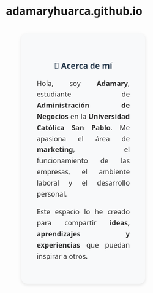 # adamaryhuarca.github.io
<section style="background-color: #f8f9fa; padding: 40px; border-radius: 15px; margin: 40px auto; width: 80%; max-width: 700px; box-shadow: 0 3px 10px rgba(0,0,0,0.1);">
  <h2 style="color: #2c3e50; text-align: center;">💼 Acerca de mí</h2>
  <p style="font-size: 18px; line-height: 1.6; text-align: justify; color: #333;">
    Hola, soy <strong>Adamary</strong>, estudiante de <strong>Administración de Negocios</strong> en la 
    <strong>Universidad Católica San Pablo</strong>. Me apasiona el área de <strong>marketing</strong>, 
    el funcionamiento de las empresas, el ambiente laboral y el desarrollo personal.
  </p>
  <p style="font-size: 18px; line-height: 1.6; text-align: justify; color: #333;">
    Este espacio lo he creado para compartir <strong>ideas, aprendizajes y experiencias</strong> que puedan inspirar a otros.
  </p>
</section>


<!DOCTYPE html>
<html lang="es">
<head>
    <meta charset="UTF-8">
    <meta name="viewport" content="width=device-width, initial-scale=1.0">
    <title>Enlace a UCSP - Universidad Católica San Pablo</title>
    <style>
        * {
            margin: 0;
            padding: 0;
            box-sizing: border-box;
            font-family: 'Segoe UI', Tahoma, Geneva, Verdana, sans-serif;
        }
        
        body {
            background: linear-gradient(135deg, #1a3a8f 0%, #2c5aa0 100%);
            color: #333;
            min-height: 100vh;
            display: flex;
            flex-direction: column;
            align-items: center;
            justify-content: center;
            padding: 20px;
        }
        
        .container {
            max-width: 800px;
            width: 100%;
            background-color: white;
            border-radius: 15px;
            box-shadow: 0 10px 30px rgba(0, 0, 0, 0.2);
            overflow: hidden;
        }
        
        .header {
            background-color: #1a3a8f;
            color: white;
            padding: 30px;
            text-align: center;
        }
        
        .header h1 {
            font-size: 2.5rem;
            margin-bottom: 10px;
        }
        
        .header p {
            font-size: 1.2rem;
            opacity: 0.9;
        }
        
        .content {
            padding: 40px;
        }
        
        .logo-section {
            text-align: center;
            margin-bottom: 30px;
        }
        
        .logo {
            max-width: 200px;
            height: auto;
            margin-bottom: 20px;
        }
        
        .link-section {
            background-color: #f5f7fa;
            border-radius: 10px;
            padding: 25px;
            text-align: center;
            margin-bottom: 30px;
            border-left: 5px solid #1a3a8f;
        }
        
        .link-button {
            display: inline-block;
            background-color: #1a3a8f;
            color: white;
            text-decoration: none;
            padding: 15px 30px;
            border-radius: 50px;
            font-size: 1.2rem;
            font-weight: bold;
            transition: all 0.3s ease;
            margin: 15px 0;
            box-shadow: 0 4px 15px rgba(26, 58, 143, 0.3);
        }
        
        .link-button:hover {
            background-color: #2c5aa0;
            transform: translateY(-3px);
            box-shadow: 0 6px 20px rgba(26, 58, 143, 0.4);
        }
        
        .info-section {
            display: grid;
            grid-template-columns: repeat(auto-fit, minmax(250px, 1fr));
            gap: 20px;
            margin-top: 30px;
        }
        
        .info-card {
            background-color: #f5f7fa;
            border-radius: 10px;
            padding: 20px;
            text-align: center;
            transition: transform 0.3s ease;
        }
        
        .info-card:hover {
            transform: translateY(-5px);
        }
        
        .info-card h3 {
            color: #1a3a8f;
            margin-bottom: 10px;
        }
        
        .footer {
            background-color: #1a3a8f;
            color: white;
            text-align: center;
            padding: 20px;
            font-size: 0.9rem;
        }
        
        @media (max-width: 600px) {
            .header h1 {
                font-size: 1.8rem;
            }
            
            .content {
                padding: 20px;
            }
            
            .info-section {
                grid-template-columns: 1fr;
            }
        }
    </style>
</head>
<body>
    <div class="container">
        <div class="header">
            <h1>Universidad Católica San Pablo</h1>
            <p>Educación de calidad con valores cristianos</p>
        </div>
        
        <div class="content">
            <div class="logo-section">
                <!-- Logo de la UCSP - reemplazar con el logo real si está disponible -->
                <div class="logo" style="background-color: #1a3a8f; color: white; width: 200px; height: 200px; border-radius: 50%; display: flex; align-items: center; justify-content: center; margin: 0 auto; font-size: 1.5rem; font-weight: bold;">
                    UCSP
                </div>
                <h2 style="color: #1a3a8f; margin-top: 20px;">Acceso Directo a Nuestra Página Web</h2>
            </div>
            
            <div class="link-section">
                <p>Haz clic en el siguiente botón para visitar el sitio web oficial de la Universidad Católica San Pablo:</p>
                <a href="https://www.ucsp.edu.pe" class="link-button" target="_blank">Ir a UCSP.edu.pe</a>
                <p style="margin-top: 10px; font-size: 0.9rem;">(Se abrirá en una nueva pestaña)</p>
            </div>
            
            <div class="info-section">
                <div class="info-card">
                    <h3>Misión</h3>
                    <p>Formar profesionales competentes y personas íntegras, inspirados en los valores del Evangelio y el Magisterio de la Iglesia.</p>
                </div>
                
                <div class="info-card">
                    <h3>Visión</h3>
                    <p>Ser reconocida como una universidad de referencia en la formación integral de la persona, la investigación y la proyección social.</p>
                </div>
                
                <div class="info-card">
                    <h3>Valores</h3>
                    <p>Verdad, Bien, Solidaridad, Libertad, Justicia y Respeto a la dignidad humana.</p>
                </div>
            </div>
        </div>
        
        <div class="footer">
            <p>© 2023 Universidad Católica San Pablo - Todos los derechos reservados</p>
            <p>Arequipa - Perú</p>
        </div>

        <!DOCTYPE html>
<html lang="es">
<head>
    <meta charset="UTF-8">
    <meta name="viewport" content="width=device-width, initial-scale=1.0">
    <title>Administración de Negocios - UCSP</title>
    <link rel="stylesheet" href="https://cdnjs.cloudflare.com/ajax/libs/font-awesome/6.4.0/css/all.min.css">
    <style>
        * {
            margin: 0;
            padding: 0;
            box-sizing: border-box;
            font-family: 'Segoe UI', Tahoma, Geneva, Verdana, sans-serif;
        }
        
        body {
            background: linear-gradient(135deg, #1a3a8f 0%, #2c5aa0 100%);
            color: #333;
            min-height: 100vh;
            display: flex;
            flex-direction: column;
            align-items: center;
            padding: 20px;
        }
        
        .container {
            max-width: 1200px;
            width: 100%;
            background-color: white;
            border-radius: 15px;
            box-shadow: 0 10px 30px rgba(0, 0, 0, 0.2);
            overflow: hidden;
            margin-bottom: 30px;
        }
        
        .header {
            background: linear-gradient(rgba(26, 58, 143, 0.9), rgba(26, 58, 143, 0.9)), url('https://images.unsplash.com/photo-1552664730-d307ca884978?ixlib=rb-4.0.3&auto=format&fit=crop&w=1200&q=80');
            background-size: cover;
            background-position: center;
            color: white;
            padding: 40px 30px;
            text-align: center;
            position: relative;
        }
        
        .header h1 {
            font-size: 2.8rem;
            margin-bottom: 10px;
            text-transform: uppercase;
            letter-spacing: 2px;
        }
        
        .header p {
            font-size: 1.3rem;
            opacity: 0.95;
            max-width: 800px;
            margin: 0 auto;
        }
        
        .accent-bar {
            height: 8px;
            background: linear-gradient(90deg, #ffcc00, #ff9900);
            width: 100%;
        }
        
        .content {
            padding: 40px;
        }
        
        .logo-section {
            text-align: center;
            margin-bottom: 30px;
        }
        
        .logo {
            width: 120px;
            height: 120px;
            background-color: #1a3a8f;
            color: white;
            border-radius: 50%;
            display: flex;
            align-items: center;
            justify-content: center;
            margin: 0 auto 20px;
            font-size: 1.8rem;
            font-weight: bold;
            box-shadow: 0 5px 15px rgba(0, 0, 0, 0.2);
            border: 4px solid #ffcc00;
        }
        
        .career-highlight {
            background-color: #f8f9fa;
            border-radius: 10px;
            padding: 30px;
            margin-bottom: 40px;
            border-left: 5px solid #1a3a8f;
            box-shadow: 0 5px 15px rgba(0, 0, 0, 0.05);
        }
        
        .career-highlight h2 {
            color: #1a3a8f;
            margin-bottom: 20px;
            text-align: center;
            font-size: 1.8rem;
        }
        
        .link-section {
            background-color: #f5f7fa;
            border-radius: 10px;
            padding: 30px;
            text-align: center;
            margin-bottom: 40px;
            border: 2px dashed #1a3a8f;
        }
        
        .link-button {
            display: inline-block;
            background: linear-gradient(135deg, #1a3a8f, #2c5aa0);
            color: white;
            text-decoration: none;
            padding: 18px 35px;
            border-radius: 50px;
            font-size: 1.3rem;
            font-weight: bold;
            transition: all 0.3s ease;
            margin: 15px 0;
            box-shadow: 0 6px 20px rgba(26, 58, 143, 0.4);
        }
        
        .link-button:hover {
            background: linear-gradient(135deg, #2c5aa0, #3a6bb8);
            transform: translateY(-5px);
            box-shadow: 0 10px 25px rgba(26, 58, 143, 0.5);
        }
        
        .link-button i {
            margin-right: 12px;
        }
        
        .career-details {
            margin-top: 40px;
        }
        
        .section-title {
            text-align: center;
            color: #1a3a8f;
            margin-bottom: 40px;
            font-size: 2.2rem;
            position: relative;
            padding-bottom: 15px;
        }
        
        .section-title:after {
            content: '';
            position: absolute;
            bottom: 0;
            left: 50%;
            transform: translateX(-50%);
            width: 150px;
            height: 4px;
            background: linear-gradient(90deg, #ffcc00, #ff9900);
            border-radius: 2px;
        }
        
        .details-grid {
            display: grid;
            grid-template-columns: repeat(auto-fit, minmax(300px, 1fr));
            gap: 30px;
            margin-top: 30px;
        }
        
        .detail-card {
            background-color: white;
            border-radius: 10px;
            padding: 30px;
            box-shadow: 0 5px 15px rgba(0, 0, 0, 0.08);
            transition: transform 0.3s ease, box-shadow 0.3s ease;
            border-top: 4px solid #1a3a8f;
            text-align: center;
        }
        
        .detail-card:hover {
            transform: translateY(-10px);
            box-shadow: 0 15px 30px rgba(0, 0, 0, 0.15);
        }
        
        .detail-card h3 {
            color: #1a3a8f;
            margin-bottom: 20px;
            font-size: 1.5rem;
            display: flex;
            align-items: center;
            justify-content: center;
        }
        
        .detail-card h3 i {
            margin-right: 12px;
            color: #ff9900;
            font-size: 1.8rem;
        }
        
        .detail-card p {
            color: #555;
            line-height: 1.7;
            text-align: left;
        }
        
        .detail-card ul {
            margin-top: 15px;
            padding-left: 20px;
            text-align: left;
        }
        
        .detail-card li {
            margin-bottom: 10px;
            color: #555;
            line-height: 1.6;
        }
        
        .testimonial {
            background: linear-gradient(135deg, #1a3a8f 0%, #2c5aa0 100%);
            color: white;
            border-radius: 10px;
            padding: 30px;
            margin-top: 50px;
            text-align: center;
            box-shadow: 0 10px 25px rgba(0, 0, 0, 0.2);
        }
        
        .testimonial i {
            font-size: 2rem;
            color: #ffcc00;
            margin-bottom: 20px;
        }
        
        .testimonial p {
            font-style: italic;
            font-size: 1.2rem;
            line-height: 1.7;
            margin-bottom: 20px;
        }
        
        .testimonial .author {
            font-weight: bold;
            font-size: 1.1rem;
        }
        
        .footer {
            background-color: #1a3a8f;
            color: white;
            text-align: center;
            padding: 30px;
            font-size: 0.95rem;
            width: 100%;
            border-radius: 0 0 15px 15px;
        }
        
        .footer-links {
            display: flex;
            justify-content: center;
            gap: 25px;
            margin: 20px 0;
            flex-wrap: wrap;
        }
        
        .footer-links a {
            color: white;
            text-decoration: none;
            transition: color 0.3s;
            font-weight: 500;
        }
        
        .footer-links a:hover {
            color: #ffcc00;
        }
        
        .social-icons {
            display: flex;
            justify-content: center;
            gap: 20px;
            margin-top: 20px;
        }
        
        .social-icons a {
            color: white;
            font-size: 1.5rem;
            transition: color 0.3s;
        }
        
        .social-icons a:hover {
            color: #ffcc00;
        }
        
        @media (max-width: 768px) {
            .header h1 {
                font-size: 2.2rem;
            }
            
            .header p {
                font-size: 1.1rem;
            }
            
            .content {
                padding: 25px;
            }
            
            .details-grid {
                grid-template-columns: 1fr;
            }
            
            .footer-links {
                flex-direction: column;
                gap: 10px;
            }
            
            .link-button {
                padding: 15px 25px;
                font-size: 1.1rem;
            }
        }
    </style>
</head>
<body>
    <div class="container">
        <div class="header">
            <h1>Administración de Negocios</h1>
            <p>Formando líderes empresariales con visión estratégica y valores cristianos</p>
        </div>
        <div class="accent-bar"></div>
        
        <div class="content">
            <div class="logo-section">
                <div class="logo">UCSP</div>
                <h2 style="color: #1a3a8f; margin-top: 10px;">Carrera de Administración de Negocios</h2>
            </div>
            
            <div class="career-highlight">
                <h2>¡Conviértete en un profesional competitivo!</h2>
                <p style="text-align: center; font-size: 1.1rem; line-height: 1.7; max-width: 900px; margin: 0 auto;">
                    La carrera de Administración de Negocios de la UCSP te prepara para enfrentar los retos del mundo empresarial 
                    con una sólida formación en gestión, liderazgo, emprendimiento e innovación. Desarrolla habilidades directivas 
                    en un entorno de excelencia académica y valores cristianos.
                </p>
            </div>
            
            <div class="link-section">
                <p style="font-size: 1.2rem; margin-bottom: 20px;">Accede directamente a la información oficial de la carrera:</p>
                <a href="https://www.ucsp.edu.pe/facultades/ciencias-empresariales/administracion-de-negocios/" class="link-button" target="_blank">
                    <i class="fas fa-external-link-alt"></i>Información Oficial de la Carrera
                </a>
                <p style="margin-top: 15px; font-size: 0.95rem;">(Se abrirá en una nueva pestaña)</p>
            </div>
            
            <div class="career-details">
                <h2 class="section-title">¿Por qué estudiar Administración de Negocios en la UCSP?</h2>
                
                <div class="details-grid">
                    <div class="detail-card">
                        <h3><i class="fas fa-briefcase"></i> Campo Laboral</h3>
                        <p>Nuestros egresados se desempeñan exitosamente en:</p>
                        <ul>
                            <li>Gestión empresarial y dirección</li>
                            <li>Consultoría y asesoría empresarial</li>
                            <li>Emprendimiento e innovación</li>
                            <li>Marketing y ventas</li>
                            <li>Gestión financiera</li>
                            <li>Recursos humanos</li>
                        </ul>
                    </div>
                    
                    <div class="detail-card">
                        <h3><i class="fas fa-graduation-cap"></i> Plan de Estudios</h3>
                        <p>Formación integral con enfoque en:</p>
                        <ul>
                            <li>Gestión estratégica</li>
                            <li>Finanzas corporativas</li>
                            <li>Marketing digital</li>
                            <li>Emprendimiento</li>
                            <li>Liderazgo y ética</li>
                            <li>Gestión de proyectos</li>
                        </ul>
                    </div>
                    
                    <div class="detail-card">
                        <h3><i class="fas fa-chart-line"></i> Ventajas Competitivas</h3>
                        <p>Diferenciales de nuestro programa:</p>
                        <ul>
                            <li>Profesores con experiencia empresarial</li>
                            <li>Convenios con empresas líderes</li>
                            <li>Programas de intercambio internacional</li>
                            <li>Bolsa de trabajo exclusiva</li>
                            <li>Formación en valores cristianos</li>
                            <li>Enfoque en innovación y tecnología</li>
                        </ul>
                    </div>
                </div>
                
                <div class="testimonial">
                    <i class="fas fa-quote-left"></i>
                    <p>Estudiar Administración de Negocios en la UCSP me dio las herramientas para liderar mi propia empresa. La formación en valores y la excelencia académica marcan la diferencia en el mundo empresarial.</p>
                    <div class="author">- María Fernández, Egresada y Emprendedora</div>
                </div>
            </div>
        </div>
        
        <div class="footer">
            <p>Universidad Católica San Pablo - Facultad de Ciencias Empresariales</p>
            <p>© 2023 Carrera de Administración de Negocios - Todos los derechos reservados</p>
            <div class="footer-links">
                <a href="https://www.ucsp.edu.pe" target="_blank">Sitio Web Oficial UCSP</a>
                <a href="https://www.ucsp.edu.pe/admision/" target="_blank">Admisiones</a>
                <a href="https://www.ucsp.edu.pe/facultades/ciencias-empresariales/" target="_blank">Facultad de Ciencias Empresariales</a>
                <a href="https://www.ucsp.edu.pe/biblioteca/" target="_blank">Biblioteca</a>
            </div>
            <div class="social-icons">
                <a href="#" target="_blank"><i class="fab fa-facebook"></i></a>
                <a href="#" target="_blank"><i class="fab fa-twitter"></i></a>
                <a href="#" target="_blank"><i class="fab fa-instagram"></i></a>
                <a href="#" target="_blank"><i class="fab fa-linkedin"></i></a>
                <a href="#" target="_blank"><i class="fab fa-youtube"></i></a>
            </div>
        </div>
    </div>
</body>
</html>

<!DOCTYPE html>
<html lang="es">
<head>
    <meta charset="UTF-8">
    <meta name="viewport" content="width=device-width, initial-scale=1.0">
    <title>Mis Cursos - UCSP</title>
    <link rel="stylesheet" href="https://cdnjs.cloudflare.com/ajax/libs/font-awesome/6.4.0/css/all.min.css">
    <style>
        * {
            margin: 0;
            padding: 0;
            box-sizing: border-box;
            font-family: 'Segoe UI', Tahoma, Geneva, Verdana, sans-serif;
        }
        
        body {
            background: linear-gradient(135deg, #1a3a8f 0%, #2c5aa0 100%);
            color: #333;
            min-height: 100vh;
            display: flex;
            flex-direction: column;
            align-items: center;
            padding: 20px;
        }
        
        .container {
            max-width: 1000px;
            width: 100%;
            background-color: white;
            border-radius: 15px;
            box-shadow: 0 10px 30px rgba(0, 0, 0, 0.2);
            overflow: hidden;
            margin-bottom: 30px;
        }
        
        .header {
            background: linear-gradient(rgba(26, 58, 143, 0.9), rgba(26, 58, 143, 0.9)), url('https://images.unsplash.com/photo-1523050854058-8df90110c9f1?ixlib=rb-4.0.3&auto=format&fit=crop&w=1200&q=80');
            background-size: cover;
            background-position: center;
            color: white;
            padding: 50px 30px;
            text-align: center;
            position: relative;
        }
        
        .header h1 {
            font-size: 3.2rem;
            margin-bottom: 15px;
            text-transform: uppercase;
            letter-spacing: 3px;
            text-shadow: 2px 2px 4px rgba(0, 0, 0, 0.3);
        }
        
        .header p {
            font-size: 1.4rem;
            opacity: 0.95;
            max-width: 800px;
            margin: 0 auto;
        }
        
        .accent-bar {
            height: 10px;
            background: linear-gradient(90deg, #ffcc00, #ff9900, #ffcc00);
            width: 100%;
        }
        
        .content {
            padding: 40px;
        }
        
        .university-info {
            display: flex;
            align-items: center;
            justify-content: center;
            margin-bottom: 30px;
            gap: 20px;
            flex-wrap: wrap;
        }
        
        .logo {
            width: 100px;
            height: 100px;
            background-color: #1a3a8f;
            color: white;
            border-radius: 50%;
            display: flex;
            align-items: center;
            justify-content: center;
            font-size: 1.5rem;
            font-weight: bold;
            box-shadow: 0 5px 15px rgba(0, 0, 0, 0.2);
            border: 4px solid #ffcc00;
        }
        
        .university-text {
            text-align: center;
        }
        
        .university-text h2 {
            color: #1a3a8f;
            font-size: 1.8rem;
        }
        
        .university-text p {
            color: #666;
            margin-top: 5px;
        }
        
        .courses-section {
            margin-top: 30px;
        }
        
        .section-title {
            text-align: center;
            color: #1a3a8f;
            margin-bottom: 40px;
            font-size: 2rem;
            position: relative;
            padding-bottom: 15px;
        }
        
        .section-title:after {
            content: '';
            position: absolute;
            bottom: 0;
            left: 50%;
            transform: translateX(-50%);
            width: 200px;
            height: 4px;
            background: linear-gradient(90deg, #ffcc00, #ff9900);
            border-radius: 2px;
        }
        
        .courses-list {
            display: grid;
            grid-template-columns: repeat(auto-fit, minmax(400px, 1fr));
            gap: 25px;
            margin-top: 30px;
        }
        
        .course-card {
            background-color: white;
            border-radius: 12px;
            padding: 25px;
            box-shadow: 0 5px 15px rgba(0, 0, 0, 0.08);
            transition: transform 0.3s ease, box-shadow 0.3s ease;
            border-left: 5px solid #1a3a8f;
            display: flex;
            align-items: flex-start;
            gap: 20px;
        }
        
        .course-card:hover {
            transform: translateY(-8px);
            box-shadow: 0 12px 25px rgba(0, 0, 0, 0.15);
        }
        
        .course-icon {
            width: 60px;
            height: 60px;
            background: linear-gradient(135deg, #1a3a8f, #2c5aa0);
            border-radius: 50%;
            display: flex;
            align-items: center;
            justify-content: center;
            color: white;
            font-size: 1.5rem;
            flex-shrink: 0;
        }
        
        .course-info {
            flex: 1;
        }
        
        .course-info h3 {
            color: #1a3a8f;
            margin-bottom: 10px;
            font-size: 1.4rem;
        }
        
        .course-info p {
            color: #666;
            line-height: 1.6;
        }
        
        .course-category {
            display: inline-block;
            background-color: #ffcc00;
            color: #333;
            padding: 5px 12px;
            border-radius: 20px;
            font-size: 0.85rem;
            font-weight: bold;
            margin-top: 10px;
        }
        
        .semester-info {
            background-color: #f8f9fa;
            border-radius: 10px;
            padding: 25px;
            margin-top: 40px;
            text-align: center;
            border: 2px dashed #1a3a8f;
        }
        
        .semester-info h3 {
            color: #1a3a8f;
            margin-bottom: 15px;
            font-size: 1.5rem;
        }
        
        .semester-info p {
            color: #555;
            line-height: 1.6;
        }
        
        .footer {
            background-color: #1a3a8f;
            color: white;
            text-align: center;
            padding: 25px;
            font-size: 0.95rem;
            width: 100%;
            border-radius: 0 0 15px 15px;
        }
        
        .footer-links {
            display: flex;
            justify-content: center;
            gap: 20px;
            margin: 15px 0;
            flex-wrap: wrap;
        }
        
        .footer-links a {
            color: white;
            text-decoration: none;
            transition: color 0.3s;
            font-weight: 500;
        }
        
        .footer-links a:hover {
            color: #ffcc00;
        }
        
        @media (max-width: 768px) {
            .header h1 {
                font-size: 2.5rem;
            }
            
            .header p {
                font-size: 1.2rem;
            }
            
            .content {
                padding: 25px;
            }
            
            .courses-list {
                grid-template-columns: 1fr;
            }
            
            .course-card {
                flex-direction: column;
                text-align: center;
                gap: 15px;
            }
            
            .footer-links {
                flex-direction: column;
                gap: 10px;
            }
        }
        
        @media (max-width: 480px) {
            .header h1 {
                font-size: 2rem;
            }
            
            .courses-list {
                grid-template-columns: 1fr;
            }
        }
    </style>
</head>
<body>
    <div class="container">
        <div class="header">
            <h1>MIS CURSOS</h1>
            <p>Universidad Católica San Pablo - Formación académica de excelencia</p>
        </div>
        <div class="accent-bar"></div>
        
        <div class="content">
            <div class="university-info">
                <div class="logo">UCSP</div>
                <div class="university-text">
                    <h2>Administración de Negocios</h2>
                    <p>Plan de estudios - Ciclo actual</p>
                </div>
            </div>
            
            <div class="courses-section">
                <h2 class="section-title">Lista de Asignaturas</h2>
                
                <div class="courses-list">
                    <div class="course-card">
                        <div class="course-icon">
                            <i class="fas fa-chart-bar"></i>
                        </div>
                        <div class="course-info">
                            <h3>Estadística y Probabilidades</h3>
                            <p>Estudio de métodos estadísticos y teoría de probabilidades para la toma de decisiones empresariales basadas en datos.</p>
                            <span class="course-category">Ciencias Básicas</span>
                        </div>
                    </div>
                    
                    <div class="course-card">
                        <div class="course-icon">
                            <i class="fas fa-calculator"></i>
                        </div>
                        <div class="course-info">
                            <h3>Costos y Planeamiento Presupuestal</h3>
                            <p>Análisis de sistemas de costos y técnicas de planeamiento presupuestal para la gestión financiera empresarial.</p>
                            <span class="course-category">Finanzas</span>
                        </div>
                    </div>
                    
                    <div class="course-card">
                        <div class="course-icon">
                            <i class="fas fa-handshake"></i>
                        </div>
                        <div class="course-info">
                            <h3>Desarrollo de Habilidades de Negociación</h3>
                            <p>Desarrollo de competencias y técnicas efectivas para negociaciones empresariales exitosas.</p>
                            <span class="course-category">Habilidades Directivas</span>
                        </div>
                    </div>
                    
                    <div class="course-card">
                        <div class="course-icon">
                            <i class="fas fa-project-diagram"></i>
                        </div>
                        <div class="course-info">
                            <h3>Análisis, Diseño y Gestión de Procesos</h3>
                            <p>Metodologías para el análisis, diseño y mejora de procesos organizacionales y empresariales.</p>
                            <span class="course-category">Gestión de Operaciones</span>
                        </div>
                    </div>
                    
                    <div class="course-card">
                        <div class="course-icon">
                            <i class="fas fa-square-root-alt"></i>
                        </div>
                        <div class="course-info">
                            <h3>Cálculo de una Variable</h3>
                            <p>Estudio del cálculo diferencial e integral en una variable y sus aplicaciones en problemas empresariales.</p>
                            <span class="course-category">Matemáticas</span>
                        </div>
                    </div>
                    
                    <div class="course-card">
                        <div class="course-icon">
                            <i class="fas fa-comments"></i>
                        </div>
                        <div class="course-info">
                            <h3>Introducción a la Ciencia de la Comunicación</h3>
                            <p>Fundamentos teóricos y prácticos de la comunicación aplicada al contexto organizacional y empresarial.</p>
                            <span class="course-category">Comunicación</span>
                        </div>
                    </div>
                </div>
                
                <div class="semester-info">
                    <h3><i class="fas fa-info-circle"></i> Información Académica</h3>
                    <p>Estos cursos forman parte del plan de estudios de la carrera de Administración de Negocios en la Universidad Católica San Pablo. Cada asignatura contribuye a tu formación como futuro profesional en el ámbito empresarial.</p>
                </div>
            </div>
        </div>
        
        <div class="footer">
            <p>Universidad Católica San Pablo - Facultad de Ciencias Empresariales</p>
            <p>© 2023 Administración de Negocios - Todos los derechos reservados</p>
            <div class="footer-links">
                <a href="https://www.ucsp.edu.pe" target="_blank">Sitio Web Oficial UCSP</a>
                <a href="https://www.ucsp.edu.pe/admision/" target="_blank">Admisiones</a>
                <a href="https://www.ucsp.edu.pe/facultades/ciencias-empresariales/administracion-de-negocios/" target="_blank">Carrera de Administración</a>
                <a href="https://www.ucsp.edu.pe/biblioteca/" target="_blank">Biblioteca Virtual</a>
            </div>
        </div>
    </div>
</body>
</html>
    </div>
</body>
</html>
